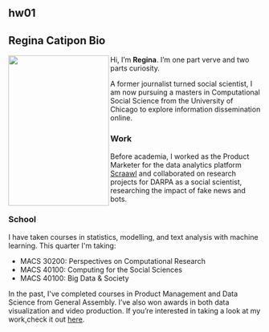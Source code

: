 ## hw01

## Regina Catipon Bio


<div><img src="https://rkcatipon.files.wordpress.com/2015/02/10014802_10153266423432857_4524792863877171598_o.jpg" width="200" height="300" align="left"></div>

Hi, I’m **Regina**. I’m one part verve and two parts curiosity.

A former journalist turned social scientist, I am now  pursuing a masters in Computational Social Science from the University of Chicago to explore information dissemination online.

### Work
Before academia, I worked as the Product Marketer for the data analytics platform <a href="https://www.scraawl.com/">Scraawl</a> and collaborated on research projects for DARPA as a social scientist, researching the impact of fake news and bots.

### School
I have taken courses in statistics, modelling, and text analysis with machine learning. This quarter I'm taking:

* MACS 30200: Perspectives on Computational Research
* MACS 40100: Computing for the Social Sciences
* MACS 40100: Big Data & Society

In the past, I've completed courses in Product Management and Data Science from General Assembly. I’ve also won awards in both data visualization and video production. If you’re interested in taking a look at my work,check it out <a href="https://rkcatipon.com/">here</a>.
